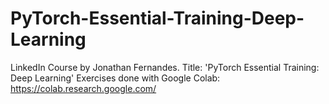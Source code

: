 # PyTorch-Essential-Training-Deep-Learning
LinkedIn Course by Jonathan Fernandes. 
Title: 'PyTorch Essential Training: Deep Learning'
Exercises done with Google Colab: https://colab.research.google.com/
